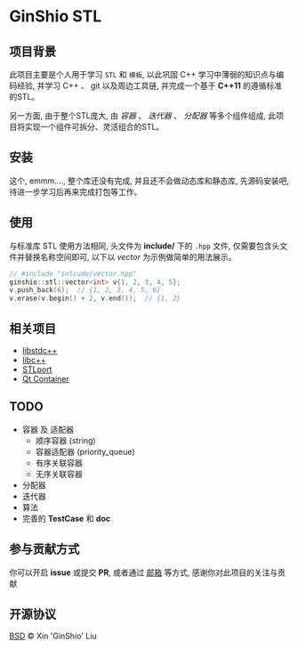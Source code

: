 # GinShio STL

## 项目背景
此项目主要是个人用于学习 `STL` 和 `模板`, 以此巩固 C++ 学习中薄弱的知识点与编码经验, 并学习 C++ 、 git 以及周边工具链, 并完成一个基于 **C++11** 的遵循标准的STL。

另一方面, 由于整个STL庞大, 由 *容器* 、 *迭代器* 、 *分配器* 等多个组件组成, 此项目将实现一个组件可拆分、灵活组合的STL。


## 安装
这个, emmm...., 整个库还没有完成, 并且还不会做动态库和静态库, 先源码安装吧, 待进一步学习后再来完成打包等工作。


## 使用
与标准库 STL 使用方法相同, 头文件为 **include/** 下的 `.hpp` 文件, 仅需要包含头文件并替换名称空间即可, 以下以 *vector* 为示例做简单的用法展示。

```cpp
// #include "inlcude/vector.hpp"
ginshio::stl::vector<int> v{1, 2, 3, 4, 5};
v.push_back(6);  // {1, 2, 3, 4, 5, 6}
v.erase(v.begin() + 2, v.end());  // {1, 2}
```


## 相关项目
 - [libstdc++](https://gcc.gnu.org/onlinedocs/libstdc++/)
 - [libc++](https://libcxx.llvm.org/docs/index.html)
 - [STLport](http://www.stlport.org/)
 - [Qt Container](https://doc.qt.io/qt-5/containers.html)


## TODO
  - 容器 及 适配器
    - 顺序容器 (string)
    - 容器适配器 (priority_queue)
    - 有序关联容器
    - 无序关联容器
  - 分配器
  - 迭代器
  - 算法
  - 完善的 **TestCase** 和 **doc**


## 参与贡献方式
你可以开启 **issue** 或提交 **PR**, 或者通过 [邮箱](ginshio78@gmail.com) 等方式, 感谢你对此项目的关注与贡献


## 开源协议
[BSD](LICENSE) © Xin 'GinShio' Liu
